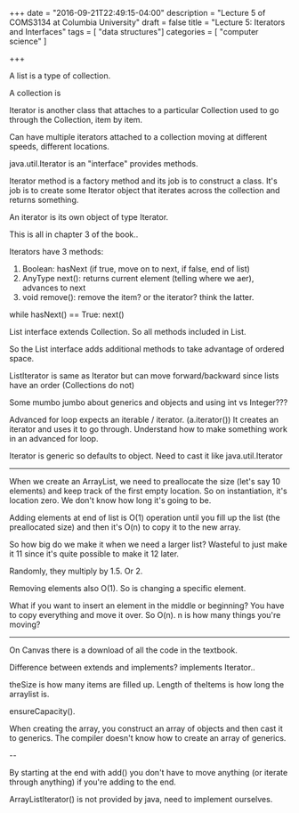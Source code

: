 +++
date = "2016-09-21T22:49:15-04:00"
description = "Lecture 5 of COMS3134 at Columbia University"
draft = false
title = "Lecture 5: Iterators and Interfaces"
tags = [ "data structures"]
categories = [ "computer science" ]

+++

A list is a type of collection.

A collection is 

Iterator is another class that attaches to a particular Collection used to go
through the Collection, item by item.

Can have multiple iterators attached to a collection moving at different
speeds, different locations.

java.util.Iterator is an "interface" provides methods.

Iterator method is a factory method and its job is to construct a class. It's
job is to create some Iterator object that iterates across the collection and
returns something.

An iterator is its own object of type Iterator.

This is all in chapter 3 of the book..

Iterators have 3 methods:

  1. Boolean: hasNext (if true, move on to next, if false, end of list)
  2. AnyType next(): returns current element (telling where we aer),
     advances to next
  3. void remove(): remove the item? or the iterator? think the latter.
  
while hasNext() == True:
  next()

List interface extends Collection.  So all methods included in List.

So the List interface adds additional methods to take advantage of ordered
space.

ListIterator is same as Iterator but can move forward/backward since lists have
an order (Collections do not)


Some mumbo jumbo about generics and objects and using int vs Integer???

Advanced for loop expects an iterable / iterator. (a.iterator())
It creates an iterator and uses it to go through.
Understand how to make something work in an advanced for loop.

Iterator is generic so defaults to object.  Need to cast it like
java.util.Iterator<Integer>

---

When we create an ArrayList, we need to preallocate the size (let's say 10
elements) and keep track of the first empty location.  So on instantiation,
it's location zero.  We don't know how long it's going to be.

Adding elements at end of list is O(1) operation until you fill up the list
(the preallocated size) and then it's O(n) to copy it to the new array.

So how big do we make it when we need a larger list?  Wasteful to just make it
11 since it's quite possible to make it 12 later.

Randomly, they multiply by 1.5.  Or 2.

Removing elements also O(1). So is changing a specific element.

What if you want to insert an element in the middle or beginning?  You have to
copy everything and move it over.  So O(n).  n is how many things you're
moving?

---

On Canvas there is a download of all the code in the textbook.

Difference between extends and implements?
implements Iterator..

theSize is how many items are filled up.
Length of theItems is how long the arraylist is.

ensureCapacity().

When creating the array, you construct an array of objects and then cast it to
generics.  The compiler doesn't know how to create an array of generics.

--

By starting at the end with add() you don't have to move anything (or iterate
through anything) if you're adding to the end.

ArrayListIterator() is not provided by java, need to implement ourselves.
